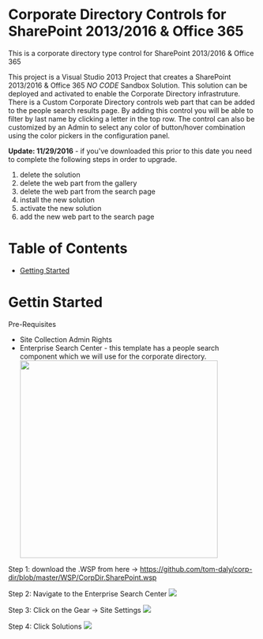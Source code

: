 # Corporate Directory Controls for SharePoint 2013/2016 & Office 365
This is a corporate directory type control for SharePoint 2013/2016 &amp; Office 365

This project is a Visual Studio 2013 Project that creates a SharePoint 2013/2016 & Office 365 *NO CODE* Sandbox Solution. This solution can be deployed and activated to enable the Corporate Directory infrastruture. There is a Custom Corporate Directory controls web part that can be added to the people search results page. By adding this control you will be able to filter by last name by clicking a letter in the top row. The control can also be customized by an Admin to select any color of button/hover combination using the color pickers in the configuration panel.

<B>Update: 11/29/2016</B> - if you've downloaded this prior to this date you need to complete the following steps in order to upgrade.
1) delete the solution
2) delete the web part from the gallery
3) delete the web part from the search page
4) install the new solution
5) activate the new solution
6) add the new web part to the search page

<h1>Table of Contents</h1>
<ul>
<li><a href="#getting-started">Getting Started</a></li>
</ul>

<h1 name="getting-started">Gettin Started</h1>
Pre-Requisites 
<ul>
<li>Site Collection Admin Rights</li>
  <li>
    <div>Enterprise Search Center - this template has a people search component which we will use for the corporate directory.
    </div>
    <div><img width="400px" src='http://thomasdaly.net/wp-content/uploads/2016/12/ent-search-center.png'/></div>
  </li>
</ul>

Step 1: download the .WSP from here -> <a href='https://github.com/tom-daly/corp-dir/blob/master/WSP/CorpDir.SharePoint.wsp'>https://github.com/tom-daly/corp-dir/blob/master/WSP/CorpDir.SharePoint.wsp</a>

Step 2: Navigate to the Enterprise Search Center
<img src='http://thomasdaly.net/wp-content/uploads/2016/12/search-center-site.png'/>

Step 3: Click on the Gear -> Site Settings
<img src='http://thomasdaly.net/wp-content/uploads/2016/12/step3.png/'/>

Step 4: Click Solutions
<img src='http://thomasdaly.net/wp-content/uploads/2016/12/step4.png'/>
